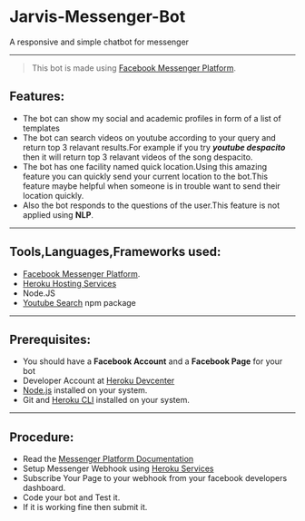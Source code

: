 # Jarvis-Messenger-Bot
A responsive and simple chatbot for messenger
***

> This bot is made using [Facebook Messenger Platform](https://developers.facebook.com/products/messenger/overview/).


## Features: ##

* The bot can show my social and academic profiles in form of a list of templates
* The bot can search videos on youtube according to your query and return top 3 relavant results.For example if you try __*youtube despacito*__ then it will return top 3 relavant videos of the song despacito.
* The bot has one facility named quick location.Using this amazing feature you can quickly send your current location to the bot.This feature maybe helpful when someone is in trouble want to send their location quickly.
* Also the bot responds to the questions of the user.This feature is not applied using __NLP__.

***
## Tools,Languages,Frameworks used: ##

* [Facebook Messenger Platform](https://developers.facebook.com/products/messenger/overview/).
* [Heroku Hosting Services](https://devcenter.heroku.com/)
* Node.JS
* [Youtube Search](https://www.npmjs.com/package/youtube-search) npm package

***
## Prerequisites: ##
* You should have a __Facebook Account__ and a __Facebook Page__ for your bot
* Developer Account at [Heroku Devcenter](https://devcenter.heroku.com/)
* [Node.js](https://nodejs.org/en/) installed on your system.
* Git and [Heroku CLI](https://devcenter.heroku.com/articles/heroku-cli) installed on your system.

***
## Procedure: ##

* Read the [Messenger Platform Documentation](https://developers.facebook.com/docs/messenger-platform)
* Setup Messenger Webhook using [Heroku Services](https://devcenter.heroku.com/)
* Subscribe Your Page to your webhook from your facebook developers dashboard.
* Code your bot and Test it.
* If it is working fine then submit it.

